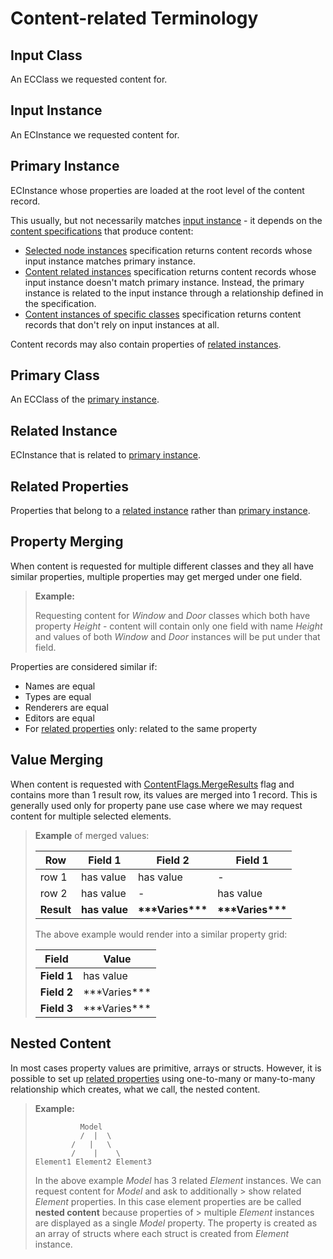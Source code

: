 # Content-related Terminology

## Input Class

An ECClass we requested content for.

## Input Instance

An ECInstance we requested content for.

## Primary Instance

ECInstance whose properties are loaded at the root level of the content record.

This usually, but not necessarily matches [input instance](#input-instance) - it depends on the [content specifications](./index.md#specifications) that produce content:

- [Selected node instances](./SelectedNodeInstances.md) specification returns content records whose input instance matches primary instance.
- [Content related instances](./ContentRelatedInstances.md) specification returns content records whose input instance doesn't match primary instance. Instead, the primary instance is related to the input instance through a relationship defined in the specification.
- [Content instances of specific classes](./ContentInstancesOfSpecificClasses.md) specification returns content records that don't rely on input instances at all.

Content records may also contain properties of [related instances](#related-instance).

## Primary Class

An ECClass of the [primary instance](#primary-instance).

## Related Instance

ECInstance that is related to [primary instance](#primary-instance).

## Related Properties

Properties that belong to a [related instance](#related-instance) rather than [primary instance](#primary-instance).

## Property Merging

When content is requested for multiple different classes and they all have similar properties, multiple properties may get merged under one field.

> **Example:**
>
> Requesting content for *Window* and *Door* classes which both have property *Height* - content will contain only one field with name *Height* and values of both *Window* and *Door* instances will be put under that field.

Properties are considered similar if:

- Names are equal
- Types are equal
- Renderers are equal
- Editors are equal
- For [related properties](#related-properties) only: related to the same property

## Value Merging

When content is requested with [ContentFlags.MergeResults]($presentation-common) flag and contains more than 1 result row, its values are merged into 1 record. This is generally used only for property pane use case where we may request content for multiple selected elements.

> **Example** of merged values:
>
> | Row        | Field 1       | Field 2                | Field 1                |
> | ---------- | ------------- | ---------------------- | ---------------------- |
> | row 1      | has value     | has value              | -                      |
> | row 2      | has value     | -                      | has value              |
> | **Result** | **has value** | **\*\*\*Varies\*\*\*** | **\*\*\*Varies\*\*\*** |
>
> The above example would render into a similar property grid:
>
> | Field       | Value              |
> | ----------- | ------------------ |
> | **Field 1** | has value          |
> | **Field 2** | \*\*\*Varies\*\*\* |
> | **Field 3** | \*\*\*Varies\*\*\* |

## Nested Content

In most cases property values are primitive, arrays or structs. However, it is possible to set up [related properties](#related-properties) using one-to-many or many-to-many relationship which creates, what we call, the nested content.

> **Example:**
>
> ```text
>           Model
>           /  |  \
>         /   |   \
>         /    |    \
> Element1 Element2 Element3
> ```
>
> In the above example *Model* has 3 related *Element* instances. We can request content for *Model* and ask to additionally > show related *Element* properties. In this case element properties are be called **nested content** because properties of > multiple *Element* instances are displayed as a single *Model* property. The property is created as an array of structs where each struct is created from *Element* instance.
